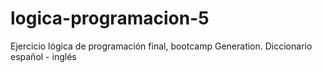 # logica-programacion-5
Ejercicio lógica de programación final, bootcamp Generation. Diccionario español - inglés
